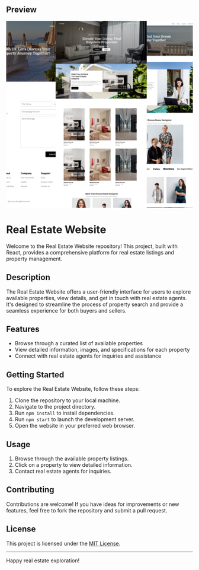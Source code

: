 ## Preview

![Real Estate Website Screenshot](./luxury//public//Assets/preview.png)


# Real Estate Website

Welcome to the Real Estate Website repository! This project, built with React, provides a comprehensive platform for real estate listings and property management.

## Description

The Real Estate Website offers a user-friendly interface for users to explore available properties, view details, and get in touch with real estate agents. It's designed to streamline the process of property search and provide a seamless experience for both buyers and sellers.

## Features

- Browse through a curated list of available properties
- View detailed information, images, and specifications for each property
- Connect with real estate agents for inquiries and assistance


  

## Getting Started

To explore the Real Estate Website, follow these steps:

1. Clone the repository to your local machine.
2. Navigate to the project directory.
3. Run `npm install` to install dependencies.
4. Run `npm start` to launch the development server.
5. Open the website in your preferred web browser.

## Usage

1. Browse through the available property listings.
2. Click on a property to view detailed information.
3. Contact real estate agents for inquiries.

## Contributing

Contributions are welcome! If you have ideas for improvements or new features, feel free to fork the repository and submit a pull request.

## License

This project is licensed under the [MIT License](LICENSE).

---
Happy real estate exploration!
